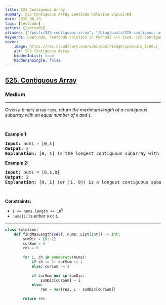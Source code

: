 ```yaml
---
title: 525 Contiguous Array
summary: 525 Contiguous Array LeetCode Solution Explained
date: 2020-06-20
tags: [leetcode]
series: [leetcode]
aliases: ["/posts/525-contiguous-array", "/blog/posts/525-contiguous-array", "/525-contiguous-array"]
keywords: LeetCode, leetcode solution in Python3 C++ Java, 525-contiguous-array solution
cover:
    image: https://res.cloudinary.com/samirpaul/image/upload/w_1100,c_fit,co_rgb:FFFFFF,l_text:Arial_70_bold:525 Contiguous Array/problem-solving.webp
    alt: 525 Contiguous Array
    hiddenInList: true
    hiddenInSingle: false
---
```



<h2><a href="https://leetcode.com/problems/contiguous-array/">525. Contiguous Array</a></h2><h3>Medium</h3><hr><div><p>Given a binary array <code>nums</code>, return <em>the maximum length of a contiguous subarray with an equal number of </em><code>0</code><em> and </em><code>1</code>.</p>

<p>&nbsp;</p>
<p><strong>Example 1:</strong></p>

<pre><strong>Input:</strong> nums = [0,1]
<strong>Output:</strong> 2
<strong>Explanation:</strong> [0, 1] is the longest contiguous subarray with an equal number of 0 and 1.
</pre>

<p><strong>Example 2:</strong></p>

<pre><strong>Input:</strong> nums = [0,1,0]
<strong>Output:</strong> 2
<strong>Explanation:</strong> [0, 1] (or [1, 0]) is a longest contiguous subarray with equal number of 0 and 1.
</pre>

<p>&nbsp;</p>
<p><strong>Constraints:</strong></p>

<ul>
	<li><code>1 &lt;= nums.length &lt;= 10<sup>5</sup></code></li>
	<li><code>nums[i]</code> is either <code>0</code> or <code>1</code>.</li>
</ul>
</div>

---




```python
class Solution:
    def findMaxLength(self, nums: List[int]) -> int:
        sumDic = {0:-1}
        curSum = 0
        res = 0
        
        for i, ch in enumerate(nums):
            if ch == 1: curSum += 1
            else: curSum -= 1
            
            if curSum not in sumDic:
                sumDic[curSum] = i
            else:
                res = max(res, i - sumDic[curSum])
        
        return res
```
